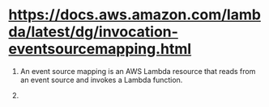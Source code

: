 # https://docs.aws.amazon.com/lambda/latest/dg/invocation-eventsourcemapping.html

1. An event source mapping is an AWS Lambda resource that reads from an event source and invokes a Lambda function. 

2. 